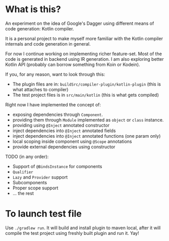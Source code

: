 # What is this?

An experiment on the idea of Google's Dagger using different means of code generation: Kotlin compiler.

It is a personal project to make myself more familiar with the Kotlin compiler internals and code 
generation in general.

For now I continue working on implementing richer feature-set. Most of the code is generated in backend using IR generation.
I am also exploring better Kotlin API (probably can borrow something from Koin or Kodein).

If you, for any reason, want to look through this:

- The plugin files are in: `buildSrc/compiler-plugin/kotlin-plugin` (this is what attaches to compiler)
- The test project files is in `src/main/kotlin` (this is what gets compiled)

Right now I have implemented the concept of:
- exposing dependencies through `Component`.
- providing them through `Module` implemented as `object` or `class` instance.
- providing using `@Inject` annotated constructor
- inject dependencies into `@Inject` annotated fields
- inject dependencies into `@Inject` annotated functions (one param only)
- local scoping inside component using `@Scope` annotations
- provide external dependencies using constructor

TODO (in any order):
- Support of `@BindsInstance` for components
- `Qualifier`
- `Lazy` and `Provider` support
- Subcomponents
- Proper scope support
- ... the rest

# To launch test file

Use `./gradlew run`. It will build and install plugin to maven local, after it will compile the test project
using freshly built plugin and run it. Yay!
